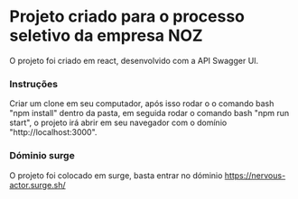 # Projeto criado para o processo seletivo da empresa NOZ

O projeto foi criado em react, desenvolvido com a API Swagger UI.

### Instruções

Criar um clone em seu computador, após isso rodar o o comando bash "npm install" dentro da pasta, em seguida rodar o comando bash "npm run start", o projeto irá abrir em seu navegador com o domínio "http://localhost:3000".

### Dóminio surge

O projeto foi colocado em surge, basta entrar no dóminio <https://nervous-actor.surge.sh/>